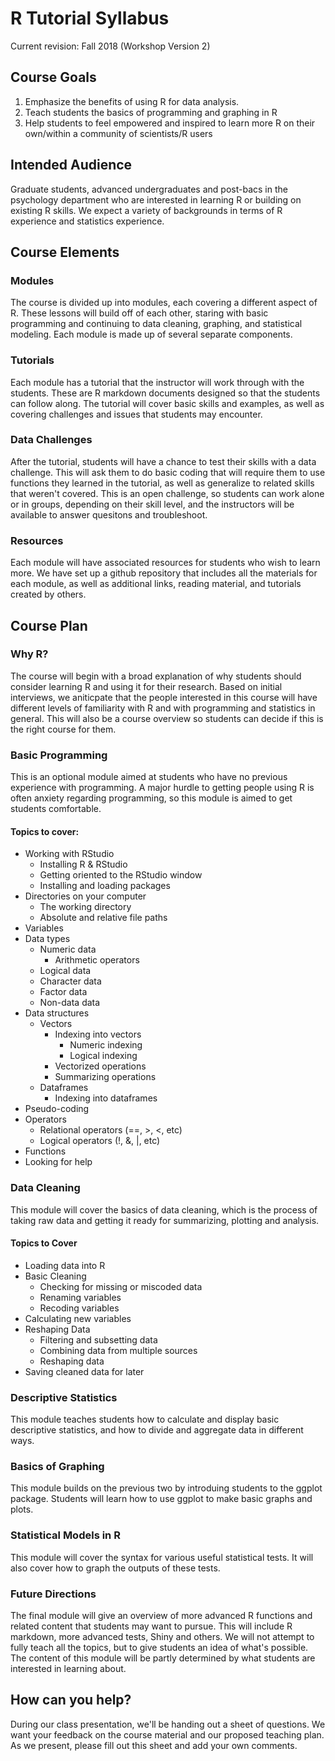 # R Tutorial Syllabus

Current revision: Fall 2018 (Workshop Version 2)

## Course Goals

1.	Emphasize the benefits of using R for data analysis.
2.	Teach students the basics of programming and graphing in R
3.	Help students to feel empowered and inspired to learn more R on their own/within a community of scientists/R users

## Intended Audience

Graduate students, advanced undergraduates and post-bacs in the psychology department who are interested in learning R or building on existing R skills. We expect a variety of backgrounds in terms of R experience and statistics experience.

## Course Elements

### Modules

The course is divided up into modules, each covering a different aspect of R. These lessons will build off of each other, staring with basic programming and continuing to data cleaning, graphing, and statistical modeling. Each module is made up of several separate components.

### Tutorials

Each module has a tutorial that the instructor will work through with the students. These are R markdown documents designed so that the students can follow along. The tutorial will cover basic skills and examples, as well as covering challenges and issues that students may encounter.

### Data Challenges

After the tutorial, students will have a chance to test their skills with a data challenge. This will ask them to do basic coding that will require them to use functions they learned in the tutorial, as well as generalize to related skills that weren't covered. This is an open challenge, so students can work alone or in groups, depending on their skill level, and the instructors will be available to answer quesitons and troubleshoot.

### Resources

Each module will have associated resources for students who wish to learn more. We have set up a github repository that includes all the materials for each module, as well as additional links, reading material, and tutorials created by others.

## Course Plan

### Why R?

The course will begin with a broad explanation of why students should consider learning R and using it for their research. Based on initial interviews, we aniticpate that the people interested in this course will have different levels of familiarity with R and with programming and statistics in general. This will also be a course overview so students can decide if this is the right course for them.

### Basic Programming

This is an optional module aimed at students who have no previous experience with programming. A major hurdle to getting people using R is often anxiety regarding programming, so this module is aimed to get students comfortable.

#### Topics to cover:

* Working with RStudio
    + Installing R & RStudio
    + Getting oriented to the RStudio window
    + Installing and loading packages
* Directories on your computer
    + The working directory
    + Absolute and relative file paths
* Variables
* Data types
    + Numeric data
        + Arithmetic operators
    + Logical data
    + Character data
    + Factor data
    + Non-data data
* Data structures
    + Vectors
        + Indexing into vectors
            + Numeric indexing
            + Logical indexing
        + Vectorized operations
        + Summarizing operations
    + Dataframes
        + Indexing into dataframes
* Pseudo-coding
* Operators
    + Relational operators (==, >, <, etc)
    + Logical operators (!, &, |, etc)
* Functions
* Looking for help

### Data Cleaning

This module will cover the basics of data cleaning, which is the process of taking raw data and getting it ready for summarizing, plotting and analysis.

#### Topics to Cover

* Loading data into R
* Basic Cleaning
    + Checking for missing or miscoded data
    + Renaming variables
    + Recoding variables
* Calculating new variables
* Reshaping Data
    + Filtering and subsetting data
    + Combining data from multiple sources
    + Reshaping data
* Saving cleaned data for later

### Descriptive Statistics

This module teaches students how to calculate and display basic descriptive statistics, and how to divide and aggregate data in different ways. 

### Basics of Graphing

This module builds on the previous two by introduing students to the ggplot package. Students will learn how to use ggplot to make basic graphs and plots.

### Statistical Models in R

This module will cover the syntax for various useful statistical tests. It will also cover how to graph the outputs of these tests.

### Future Directions

The final module will give an overview of more advanced R functions and related content that students may want to pursue. This will include R markdown, more advanced tests, Shiny and others. We will not attempt to fully teach all the topics, but to give students an idea of what's possible. The content of this module will be partly determined by what students are interested in learning about.

## How can you help?

During our class presentation, we'll be handing out a sheet of questions. We want your feedback on the course material and our proposed teaching plan. As we present, please fill out this sheet and add your own comments.
